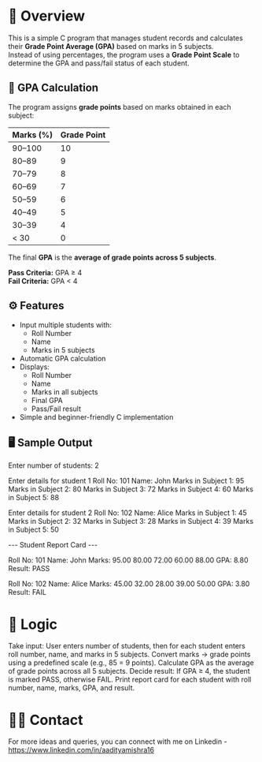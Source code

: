 # 📌 Overview
This is a simple C program that manages student records and calculates their **Grade Point Average (GPA)** based on marks in 5 subjects.  
Instead of using percentages, the program uses a **Grade Point Scale** to determine the GPA and pass/fail status of each student.



## 🧮 GPA Calculation
The program assigns **grade points** based on marks obtained in each subject:

| Marks (%) | Grade Point |
|-----------|-------------|
| 90–100    | 10 |
| 80–89     | 9 |
| 70–79     | 8 |
| 60–69     | 7 |
| 50–59     | 6 |
| 40–49     | 5 |
| 30–39     | 4 |
| < 30      | 0 |

The final **GPA** is the **average of grade points across 5 subjects**.

 **Pass Criteria:** GPA ≥ 4  
 **Fail Criteria:** GPA < 4  



## ⚙️ Features
- Input multiple students with:
  - Roll Number
  - Name
  - Marks in 5 subjects
- Automatic GPA calculation
- Displays:
  - Roll Number
  - Name
  - Marks in all subjects
  - Final GPA
  - Pass/Fail result
- Simple and beginner-friendly C implementation
  

## 🖥️ Sample Output

Enter number of students: 2

Enter details for student 1
Roll No: 101
Name: John
Marks in Subject 1: 95
Marks in Subject 2: 80
Marks in Subject 3: 72
Marks in Subject 4: 60
Marks in Subject 5: 88

Enter details for student 2
Roll No: 102
Name: Alice
Marks in Subject 1: 45
Marks in Subject 2: 32
Marks in Subject 3: 28
Marks in Subject 4: 39
Marks in Subject 5: 50

--- Student Report Card ---

Roll No: 101
Name: John
Marks: 95.00 80.00 72.00 60.00 88.00
GPA: 8.80
Result: PASS

Roll No: 102
Name: Alice
Marks: 45.00 32.00 28.00 39.00 50.00
GPA: 3.80
Result: FAIL

# 🔎 Logic

Take input: User enters number of students, then for each student enters roll number, name, and marks in 5 subjects.
Convert marks → grade points using a predefined scale (e.g., 85 = 9 points).
Calculate GPA as the average of grade points across all 5 subjects.
Decide result: If GPA ≥ 4, the student is marked PASS, otherwise FAIL.
Print report card for each student with roll number, name, marks, GPA, and result.

# 👨‍💻 Contact
For more ideas and queries, you can connect with me on Linkedin - https://www.linkedin.com/in/aadityamishra16
